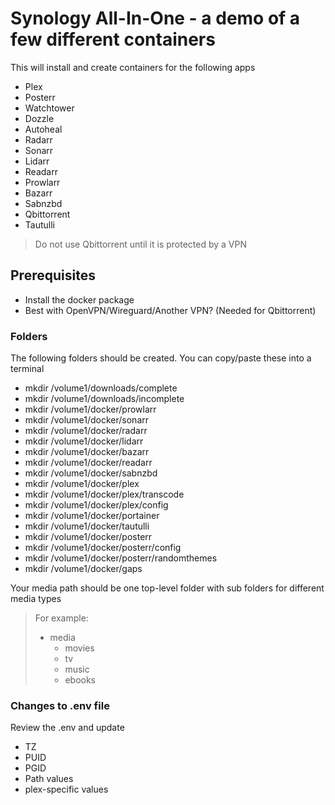 # Synology All-In-One - a demo of a few different containers
This will install and create containers for the following apps
- Plex
- Posterr
- Watchtower
- Dozzle
- Autoheal
- Radarr
- Sonarr
- Lidarr
- Readarr
- Prowlarr
- Bazarr
- Sabnzbd
- Qbittorrent
- Tautulli
> Do not use Qbittorrent until it is protected by a VPN

## Prerequisites
- Install the docker package
- Best with OpenVPN/Wireguard/Another VPN? (Needed for Qbittorrent)

### Folders
The following folders should be created. You can copy/paste these into a terminal
- mkdir /volume1/downloads/complete
- mkdir /volume1/downloads/incomplete
- mkdir /volume1/docker/prowlarr
- mkdir /volume1/docker/sonarr
- mkdir /volume1/docker/radarr
- mkdir /volume1/docker/lidarr
- mkdir /volume1/docker/bazarr
- mkdir /volume1/docker/readarr
- mkdir /volume1/docker/sabnzbd
- mkdir /volume1/docker/plex
- mkdir /volume1/docker/plex/transcode
- mkdir /volume1/docker/plex/config
- mkdir /volume1/docker/portainer
- mkdir /volume1/docker/tautulli
- mkdir /volume1/docker/posterr
- mkdir /volume1/docker/posterr/config
- mkdir /volume1/docker/posterr/randomthemes
- mkdir /volume1/docker/gaps

Your media path should be one top-level folder with sub folders for different media types 
> For example:
> - media
>   - movies
>   - tv
>   - music
>   - ebooks

### Changes to .env file
Review the .env and update 
- TZ
- PUID
- PGID
- Path values
- plex-specific values
